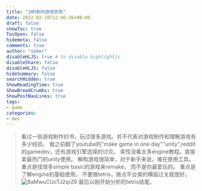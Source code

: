 ```yaml
---
title: "10h制作游戏失败"
date: 2022-02-28T12:46:36+08:00
draft: false
showToc: true
TocOpen: false
hidemeta: false
comments: true
author: "sober"
disableHLJS: true # to disable highlightjs
disableShare: false
disableHLJS: false
hideSummary: false
searchHidden: true
ShowReadingTime: true
ShowBreadCrumbs: true
ShowPostNavLinks: true
tags:
- game
categories:
- dev
---
```

> 看过一些游戏制作的书，玩过很多游戏。并不代表对游戏制作和理解游戏有多少经验。
> 做之前翻了youtube的"make game in one day""unity",reddit的gamedev，还有游戏引擎选择的讨论。
> 索性没看太多engine教程。直接拿最热门的unity使用。
> 解构游戏很简单，对于新手来说，难在使用工具。
> 重点是找很多simple basic的游戏来remake，
> 而不是你最爱玩的。
> 重点是了解engine的基础使用。
> 不要做tetris，做点平台类的横版过关就很好。
![8aMwuCUcTJ2qrZ6](https://s2.loli.net/2022/03/01/8aMwuCUcTJ2qrZ6.png)
> 最后以刚开始分析的tetris结尾。


